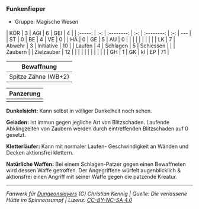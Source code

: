 ### Funkenfieper

- Gruppe: Magische Wesen

|   KÖR   |  3  |    AGI     |  6  |    GEI     |  4  |
| :-----: | :-: | :--------: | :-: | :--------: | :-: | --- |
|   ST    |  0  |     BE     |  4  |     VE     |  0  |
|   HÄ    |  0  |     GE     |  5  |     AU     |  0  |
|         |     |            |     |            |     |     |
|   LK    |  7  |   Abwehr   |  3  | Initiative | 10  |
| Laufen  |  4  |  Schlagen  |  5  | Schiessen  |     |
| Zaubern |     | Zielzauber | 12  |            |     |
|         |     |            |     |            |     |     |
|   GH    |  1  |     GK     | kl  |     EP     | 71  |

|     Bewaffnung      |
| :-----------------: |
| Spitze Zähne (WB+2) |

| Panzerung |
| :-------: |
|           |

**Dunkelsicht:** Kann selbst in völliger Dunkelheit noch sehen.

**Geladen:** Ist immun gegen jegliche Art von Blitzschaden. Laufende Abklingzeiten von Zaubern werden durch eintreffenden Blitzschaden auf 0 gesetzt.

**Kletterläufer:** Kann mit normaler Laufen- Geschwindigkeit an Wänden und Decken aktionsfrei klettern.

**Natürliche Waffen:** Bei einem Schlagen-Patzer gegen einen Bewaffneten wird dessen Waffe getroffen. Der Angegriffene würfelt augenblicklich & aktionsfrei einen Angriff mit seiner Waffe gegen die patzende Kreatur.

---

_Fanwerk für [Dungeonslayers](https://www.dungeonslayers.net/) (C) Christian Kennig | Quelle: Die verlassene Hütte im Spinnensumpf | Lizenz: [CC-BY-NC-SA 4.0](https://creativecommons.org/licenses/by-nc-sa/4.0/deed.de)_
